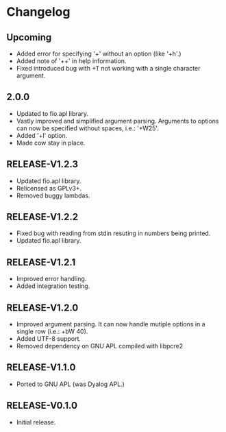 # Changelog

## Upcoming

- Added error for specifying '+' without an option (like '+h'.)
- Added note of '++' in help information.
- Fixed introduced bug with +T not working with a single character argument.

## 2.0.0

- Updated to fio.apl library.
- Vastly improved and simplified argument parsing. Arguments to options can now be specified without spaces, i.e.: '+W25'.
- Added '+l' option.
- Made cow stay in place.

## RELEASE-V1.2.3

- Updated fio.apl library.
- Relicensed as GPLv3+.
- Removed buggy lambdas.

## RELEASE-V1.2.2

- Fixed bug with reading from stdin resuting in numbers being printed.
- Updated fio.apl library.

## RELEASE-V1.2.1

- Improved error handling.
- Added integration testing.

## RELEASE-V1.2.0

- Improved argument parsing. It can now handle mutiple options in a single row (i.e.: +bW 40).
- Added UTF-8 support.
- Removed dependency on GNU APL compiled with libpcre2

## RELEASE-V1.1.0

- Ported to GNU APL (was Dyalog APL.)

## RELEASE-V0.1.0

- Initial release.
